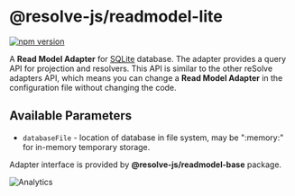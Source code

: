 # **@resolve-js/readmodel-lite**

[![npm version](https://badge.fury.io/js/@resolve-js/readmodel-lite.svg)](https://badge.fury.io/js/@resolve-js/readmodel-lite)

A **Read Model Adapter** for [SQLite](https://www.sqlite.org/) database.
The adapter provides a query API for projection and resolvers. This API is similar to the other reSolve adapters API, which means you can change a **Read Model Adapter** in the configuration file without changing the code.

## Available Parameters

- `databaseFile` - location of database in file system, may be ":memory:" for in-memory temporary storage.

Adapter interface is provided by **@resolve-js/readmodel-base** package.

![Analytics](https://ga-beacon.appspot.com/UA-118635726-1/packages-resolve-readmodel-lite-readme?pixel)
